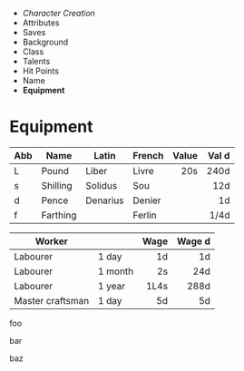
<!-- .margin.compass -->
* _Character Creation_
* Attributes
* Saves
* Background
* Class
* Talents
* Hit Points
* Name
* **Equipment**


# Equipment

<!-- <div.two-columns> -->
<!-- <div.left-column> -->

<!-- .monetary -->
| Abb | Name     | Latin    | French | Value | Val d |
|-----|----------|----------|--------|------:|------:|
| L   | Pound    | Liber    | Livre  |   20s |  240d |
| s   | Shilling | Solidus  | Sou    |       |   12d |
| d   | Pence    | Denarius | Denier |       |    1d |
| f   | Farthing |          | Ferlin |       |  1/4d |

<!-- </div.left-column> -->
<!-- <div.right-column> -->

<!-- .monetary -->
| Worker           |         | Wage   | Wage d |
|------------------|---------|-------:|-------:|
| Labourer         | 1 day   |     1d |     1d |
| Labourer         | 1 month |     2s |    24d |
| Labourer         | 1 year  |   1L4s |   288d |
| Master craftsman | 1 day   |     5d |     5d |

<!-- </div.right-column> -->
<!-- </div.two-columns> -->


<!-- <div.equipment-grid> -->

<!-- <div a1> -->

foo

<!-- </div a1> -->
<!-- <div b2> -->

bar

<!-- </div b2> -->
<!-- <div c3> -->

baz

<!-- </div c3> -->

<!-- </div.equipment-grid> -->

